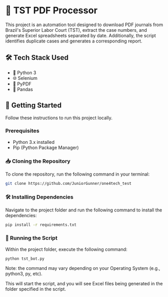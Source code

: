 # 📑 TST PDF Processor

This project is an automation tool designed to download PDF journals from Brazil's Superior Labor Court (TST), extract the case numbers, and generate Excel spreadsheets separated by date. Additionally, the script identifies duplicate cases and generates a corresponding report.

## 🛠️ Tech Stack Used

- 🐍 Python 3
- 🌐 Selenium
- 📄 PyPDF
- 🐼 Pandas

## 🚀 Getting Started

Follow these instructions to run this project locally.

### Prerequisites

- Python 3.x installed
- Pip (Python Package Manager)

### 📥 Cloning the Repository

To clone the repository, run the following command in your terminal:

```bash
git clone https://github.com/JuniorGunner/one4tech_test
```

### 🛠️ Installing Dependencies

Navigate to the project folder and run the following command to install the dependencies:

```bash
pip install -r requirements.txt
```

### 🏃 Running the Script

Within the project folder, execute the following command:

```bash
python tst_bot.py
```

Note: the command may vary depending on your Operating System (e.g., python3, py, etc).

This will start the script, and you will see Excel files being generated in the folder specified in the script.

